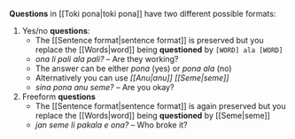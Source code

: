 **Questions** in [[Toki pona|toki pona]] have two different possible formats:
1. Yes/no **questions**: 
	- The [[Sentence format|sentence format]] is preserved but you replace the [[Words|word]] being **questioned** by `[WORD] ala [WORD]`
	- *ona li pali ala pali?* – Are they working?
	- The answer can be either *pona* (yes) or *pona ala* (no)
	- Alternatively you can use *[[Anu|anu]] [[Seme|seme]]*
	- *sina pona anu seme?* – Are you okay?
2. Freeform **questions**
	-  The [[Sentence format|sentence format]] is again preserved but you replace the [[Words|word]] being **questioned** by [[Seme|seme]]
	- *jan seme li pakala e ona?* – Who broke it?